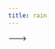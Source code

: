 ```yaml
---
title: rain
---
```

<canvas id="c" height="85%">
  
</canvas>
<script>
var c = document.getElementById("c");
var ctx = c.getContext("2d");
c.height = window.innerHeight;			      //making the canvas full screen
c.width = window.innerWidth;

var charSet = "one";
charSet = charSet.split("");
var font_size = 20;
var columns = c.width/font_size; 		        //number of columns for the rain					
var drops = [];					                    //an array of drops - one per column
for(var x = 0; x < columns; x++)		        //x below is the x coordinate
	drops[x] = 1;				                      //1 = y co-ordinate of the drop(same for every drop initially)	
					
function draw()					                                //drawing the characters
{
  ctx.fillStyle = "rgba(25, 25, 25, 0.05)";
  ctx.fillRect(0, 0, c.width, c.height);                //translucent BG to show trail
  ctx.fillStyle = "#b5e853";                               //green text
  ctx.font = font_size + "px arial";                                                	
  for(var i = 0; i < drops.length; i++)                 //looping over drops
  {		
  var text = charSet[Math.floor(Math.random()*charSet.length)];         //a random chinese character to print		
  ctx.fillText(text, i*font_size, drops[i]*font_size);		              //x = i*font_size, y = value of drops[i]*font_size
  if(drops[i]*font_size > c.height && Math.random() > 0.975)            //sending the drop back to the top randomly after it has crossed the screen     //adding a randomness to the reset to make the drops scattered on the Y axis
  drops[i] = 0;
  drops[i]++;                                           		            //incrementing Y coordinate		
	}
}
setInterval(draw,10);
</script>

<audio style="display:none;" controls autostart=1>   <source src=https://maghil.github.io/sounds/rain.ogg type=audio/ogg>   <source src=https://maghil.github.io/sounds/rain.mp3 type=audio/mpeg> Your browser does not support the audio element. </audio> --->
